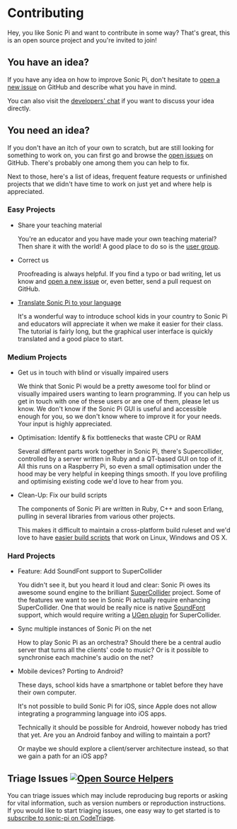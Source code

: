 # Contributing

Hey, you like Sonic Pi and want to contribute in some way?
That's great, this is an open source project and you're invited to join!

## You have an idea?

If you have any idea on how to improve Sonic Pi, don't hesitate to
[open a new issue](https://github.com/samaaron/sonic-pi/issues) on
GitHub and describe what you have in mind.

You can also visit the
[developers' chat](https://gitter.im/samaaron/sonic-pi) if you want
to discuss your idea directly.

## You need an idea?

If you don't have an itch of your own to scratch, but are still looking
for something to work on, you can first go and browse the
[open issues](https://github.com/samaaron/sonic-pi/issues) on GitHub.
There's probably one among them you can help to fix.

Next to those, here's a list of ideas, frequent feature requests or
unfinished projects that we didn't have time to work on just yet and
where help is appreciated.

### Easy Projects

- Share your teaching material
  
  You're an educator and you have made your own teaching material?
  Then share it with the world! A good place to do so is the
  [user group](https://groups.google.com/forum/#!forum/sonic-pi).

- Correct us
  
  Proofreading is always helpful. If you find a typo or bad writing,
  let us know and [open a new issue](https://github.com/samaaron/sonic-pi/issues)
  or, even better, send a pull request on GitHub.
  
- [Translate Sonic Pi to your language](https://github.com/samaaron/sonic-pi/blob/master/TRANSLATION.md)
  
  It's a wonderful way to introduce school kids in your country to
  Sonic Pi and educators will appreciate it when we make it easier for
  their class. The tutorial is fairly long, but the graphical user
  interface is quickly translated and a good place to start.

### Medium Projects

- Get us in touch with blind or visually impaired users

  We think that Sonic Pi would be a pretty awesome tool for blind or
  visually impaired users wanting to learn programming. If you can
  help us get in touch with one of these users or are one of them,
  please let us know. We don't know if the Sonic Pi GUI is useful
  and accessible enough for you, so we don't know where to improve it
  for your needs. Your input is highly appreciated.

- Optimisation: Identify & fix bottlenecks that waste CPU or RAM

  Several different parts work together in Sonic Pi, there's
  Supercollider, controlled by a server written in Ruby and
  a QT-based GUI on top of it. All this runs on a Raspberry Pi, so even
  a small optimisation under the hood may be very helpful in
  keeping things smooth. If you love profiling and optimising existing
  code we'd love to hear from you.

- Clean-Up: Fix our build scripts

  The components of Sonic Pi are written in Ruby, C++ and soon Erlang,
  pulling in several libraries from various other projects.
  
  This makes it difficult to maintain a cross-platform build ruleset
  and we'd love to have
  [easier build scripts](https://twitter.com/despair/status/679136039303278593)
  that work on Linux, Windows and OS X.

### Hard Projects

- Feature: Add SoundFont support to SuperCollider

  You didn't see it, but you heard it loud and clear: Sonic Pi owes
  its awesome sound engine to the brilliant
  [SuperCollider](http://supercollider.github.io/) project.
  Some of the features we want to see in Sonic Pi actually
  require enhancing SuperCollider. One that would be really nice
  is native [SoundFont](https://en.wikipedia.org/wiki/SoundFont) support,
  which would require writing a
  [UGen plugin](https://github.com/supercollider/sc3-plugins)
  for SuperCollider.
  
- Sync multiple instances of Sonic Pi on the net

  How to play Sonic Pi as an orchestra? Should there be a central
  audio server that turns all the clients' code to music? Or is it
  possible to synchronise each machine's audio on the net?

- Mobile devices? Porting to Android?

  These days, school kids have a smartphone or tablet before they have
  their own computer.

  It's not possible to build Sonic Pi for iOS, since Apple does not
  allow integrating a programming language into iOS apps.

  Technically it should be possible for Android, however nobody has
  tried that yet. Are you an Android fanboy and willing to maintain a
  port?

  Or maybe we should explore a client/server architecture instead, so
  that we gain a path for an iOS app?

## Triage Issues [![Open Source Helpers](https://www.codetriage.com/samaaron/sonic-pi/badges/users.svg)](https://www.codetriage.com/samaaron/sonic-pi)

You can triage issues which may include reproducing bug reports or asking for vital information, such as version numbers or reproduction instructions. If you would like to start triaging issues, one easy way to get started is to [subscribe to sonic-pi on CodeTriage](https://www.codetriage.com/samaaron/sonic-pi).